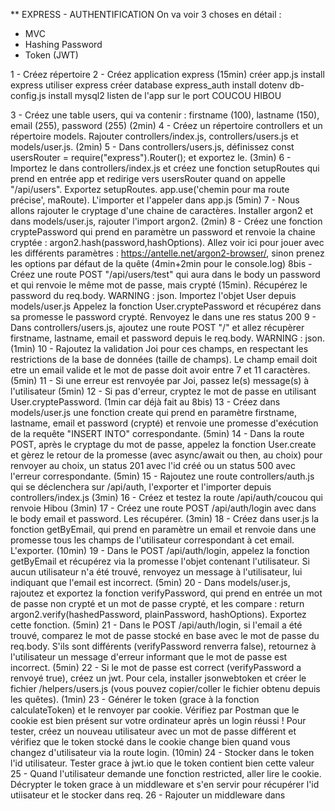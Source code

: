 \*\* EXPRESS - AUTHENTIFICATION
On va voir 3 choses en détail :

- MVC
- Hashing Password
- Token (JWT)

1 - Créez répertoire
2 - Créez application express (15min)
créer app.js
install express
utiliser express
créer database express_auth
install dotenv
db-config.js
install mysql2
listen de l'app sur le port
COUCOU HIBOU

3 - Créez une table users, qui va contenir : firstname (100), lastname (150), email (255), password (255) (2min)
4 - Créez un répertoire controllers et un répertoire models. Rajouter controllers/index.js, controllers/users.js et models/user.js. (2min)
5 - Dans controllers/users.js, définissez const usersRouter = require("express").Router(); et exportez le. (3min)
6 - Importez le dans controllers/index.js et créez une fonction setupRoutes qui prend en entrée app et redirige vers usersRouter quand on appelle "/api/users". Exportez setupRoutes. app.use('chemin pour ma route précise', maRoute). L'importer et l'appeler dans app.js (5min)
7 - Nous allons rajouter le cryptage d'une chaine de caractères. Installer argon2 et dans models/user.js, rajouter l'import argon2. (2min)
8 - Créez une fonction cryptePassword qui prend en paramètre un password et renvoie la chaine cryptée : argon2.hash(password,hashOptions). Allez voir ici pour jouer avec les différents paramètres : https://antelle.net/argon2-browser/, sinon prenez les options par défaut de la quête (4min+2min pour le console.log)
8bis - Créez une route POST "/api/users/test" qui aura dans le body un password et qui renvoie le même mot de passe, mais crypté (15min).
Récupérez le password du req.body. WARNING : json.
Importez l'objet User depuis models/user.js
Appelez la fonction User.cryptePassword et récupérez dans sa promesse le password crypté.
Renvoyez le dans une res status 200
9 - Dans controllers/users.js, ajoutez une route POST "/" et allez récupèrer firstname, lastname, email et password depuis le req.body. WARNING : json. (1min)
10 - Rajoutez la validation Joi pour ces champs, en respectant les restrictions de la base de données (taille de champs). Le champ email doit etre un email valide et le mot de passe doit avoir entre 7 et 11 caractères. (5min)
11 - Si une erreur est renvoyée par Joi, passez le(s) message(s) à l'utilisateur (5min)
12 - Si pas d'erreur, cryptez le mot de passe en utilisant User.cryptePassword. (1min car déjà fait au 8bis)
13 - Créez dans models/user.js une fonction create qui prend en paramètre firstname, lastname, email et password (crypté) et renvoie une promesse d'exécution de la requête "INSERT INTO" correspondante. (5min)
14 - Dans la route POST, après le cryptage du mot de passe, appelez la fonction User.create et gèrez le retour de la promesse (avec async/await ou then, au choix) pour renvoyer au choix, un status 201 avec l'id créé ou un status 500 avec l'erreur correspondante. (5min)
15 - Rajoutez une route controllers/auth.js qui se déclenchera sur /api/auth, l'exporter et l'importer depuis controllers/index.js (3min)
16 - Créez et testez la route /api/auth/coucou qui renvoie Hibou (3min)
17 - Créez une route POST /api/auth/login avec dans le body email et password. Les récupérer. (3min)
18 - Créez dans user.js la fonction getByEmail, qui prend en paramètre un email et renvoie dans une promesse tous les champs de l'utilisateur correspondant à cet email. L'exporter. (10min)
19 - Dans le POST /api/auth/login, appelez la fonction getByEmail et récupérez via la promesse l'objet contenant l'utilisateur. Si aucun utilisateur n'a été trouvé, renvoyez un message à l'utilisateur, lui indiquant que l'email est incorrect. (5min)
20 - Dans models/user.js, rajoutez et exportez la fonction verifyPassword, qui prend en entrée un mot de passe non crypté et un mot de passe crypté, et les compare : return argon2.verify(hashedPassword, plainPassword, hashOptions). Exportez cette fonction. (5min)
21 - Dans le POST /api/auth/login, si l'email a été trouvé, comparez le mot de passe stocké en base avec le mot de passe du req.body. S'ils sont différents (verifyPassword renverra false), retournez à l'utilisateur un message d'erreur informant que le mot de passe est incorrect. (5min)
22 - Si le mot de passe est correct (verifyPassword a renvoyé true), créez un jwt. Pour cela, installer jsonwebtoken et créer le fichier /helpers/users.js (vous pouvez copier/coller le fichier obtenu depuis les quêtes). (1min)
23 - Générer le token (grace à la fonction calculateToken) et le renvoyer par cookie. Vérifiez par Postman que le cookie est bien présent sur votre ordinateur après un login réussi ! Pour tester, créez un nouveau utilisateur avec un mot de passe différent et vérifiez que le token stocké dans le cookie change bien quand vous changez d'utilisateur via la route login. (10min)
24 - Stocker dans le token l'id utilisateur. Tester grace à jwt.io que le token contient bien cette valeur
25 - Quand l'utilisateur demande une fonction restricted, aller lire le cookie. Décrypter le token grace à un middleware et s'en servir pour récupérer l'id utiisateur et le stocker dans req.
26 - Rajouter un middleware dans
